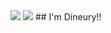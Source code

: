 
<img src="https://capsule-render.vercel.app/api?type=Venom&color=0:5705fa,90:000000&height=150&text=Grettings%^^&fontColor=977ed8" />
<img src="https://capsule-render.vercel.app/api?type=shark&height=100&color=cec3df" />
## I'm Dineury!!



<!--
**Dineury/Dineury** is a ✨ _special_ ✨ repository because its `README.md` (this file) appears on your GitHub profile.

Here are some ideas to get you started:

- 🔭 I’m currently working on ...
- 🌱 I’m currently learning ...
- 👯 I’m looking to collaborate on ...
- 🤔 I’m looking for help with ...
- 💬 Ask me about ...
- 📫 How to reach me: ...
- 😄 Pronouns: ...
- ⚡ Fun fact: ...
-->
